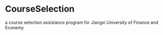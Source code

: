 # CourseSelection
a course selection assistance program for  Jiangxi University of Finance and Econemy
